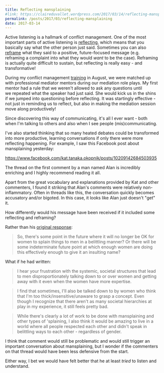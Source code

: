 ```yaml
---
title: Reflecting mansplaining
#link: https://claireduvallet.wordpress.com/2017/03/14/reflecting-mansplaining/
permalink: /posts/2017/03/reflecting-mansplaining
date: 2017-03-14
---
```



Active listening is a hallmark of conflict management. One of the most important parts of active listening is [reflecting](https://www.skillsyouneed.com/ips/reflecting.html), which means that you basically say what the other person just said. Sometimes you can also [reframe](https://books.google.com/books?id=xSFHAAAAQBAJ&pg=PT148&lpg=PT148&dq=reframing+future+focused+communication&source=bl&ots=t28J00gwQ-&sig=ejgrUrWiySJhESrKCP5N7e0Euf0&hl=en&sa=X&ved=0ahUKEwjwjvDQjtbSAhWm3YMKHbQvBgAQ6AEILzAE#v=onepage&q=reframing%20future%20focused%20communication&f=false) what they said to a positive, future-focused message (e.g. reframing a complaint into what they would _want_ to be the case). Reframing is actually quite difficult to sustain, but reflecting is really easy - and transformative!

During my conflict management [training](https://studentlife.mit.edu/conflictmanagement/trainings-and-workshops) in August, we were matched up with professional mediator mentors during our mediation role plays. My first mentor had a rule that we weren't allowed to ask any questions until we repeated what the speaker had just said. She would kick us in the shins if we jumped into questioning before reflecting. It was startingly effective - not just in reminding us to reflect, but also in making the mediation session move along productively!

Since discovering this way of communicating, it's all I ever want - both when I'm talking to others and also when I see people (mis)communicating.  

I've also started thinking that so many heated debates could be transformed into more productive, learning conversations if only there were more reflecting happening. For example, I saw this Facebook post about mansplaining yesterday:

https://www.facebook.com/kat.tanaka.okopnik/posts/10209142684503935

The thread on the first comment by a man named Alan is incredibly enriching and I highly recommend reading it all.

Apart from the great vocabulary and explanations provided by Kat and other commenters, I found it striking that Alan's comments were relatively non-inflammatory. Often in threads like this, the conversation quickly becomes accusatory and/or bigoted. In this case, it looks like Alan just doesn't "get" it.

How differently would his message have been received if it included some reflecting and reframing?

Rather than his [original response](https://www.facebook.com/kat.tanaka.okopnik/posts/10209142684503935?comment_id=10209142703464409&reply_comment_id=10209142717744766&comment_tracking=%7B%22tn%22%3A%22R%22%7D):

> So, there's some point in the future where it will no longer be OK for women to splain things to men in a belittling manner? Or there will be some indeterminate future point at which enough women are doing this effectively enough to give it an insulting name?

What if he had written:

> I hear your frustration with the systemic, societal structures that lead to men disproportionately talking down to or over women and getting away with it even when the women have more expertise.

> I find that sometimes, I'll also be talked down to by women who think that I'm too thick/insensitive/unaware to grasp a concept. Even though I recognize that there aren't as many societal hierarchies at play in my experience, it still feels pretty bad.

> While there's clearly a lot of work to be done with mansplaining and other types of 'splaining, I also think it would be amazing to live in a world where all people respected each other and didn't speak in belittling ways to each other - regardless of gender.

I think that comment would still be problematic and would still trigger an important conversation about mansplaining, but I wonder if the commenters on that thread would have been less defensive from the start.

Either way, I bet we would have felt better that he at least _tried_ to listen and understand.
